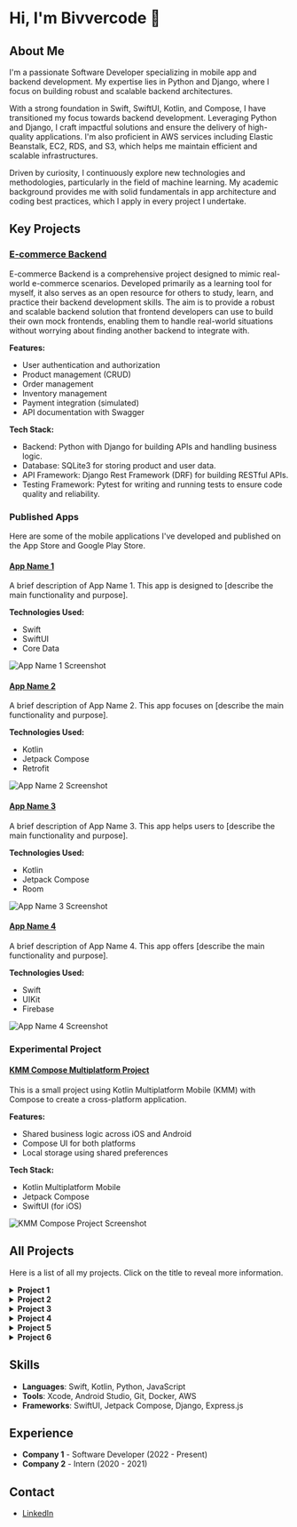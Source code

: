 # Hi, I'm Bivvercode 👋

## About Me

I'm a passionate Software Developer specializing in mobile app and backend development. My expertise lies in Python and Django, where I focus on building robust and scalable backend architectures.

With a strong foundation in Swift, SwiftUI, Kotlin, and Compose, I have transitioned my focus towards backend development. Leveraging Python and Django, I craft impactful solutions and ensure the delivery of high-quality applications. I'm also proficient in AWS services including Elastic Beanstalk, EC2, RDS, and S3, which helps me maintain efficient and scalable infrastructures.

Driven by curiosity, I continuously explore new technologies and methodologies, particularly in the field of machine learning. My academic background provides me with solid fundamentals in app architecture and coding best practices, which I apply in every project I undertake.

## Key Projects

### [E-commerce Backend](https://github.com/Bivvercode/ecommerce-backend)
E-commerce Backend is a comprehensive project designed to mimic real-world e-commerce scenarios. Developed primarily as a learning tool for myself, it also serves as an open resource for others to study, learn, and practice their backend development skills. The aim is to provide a robust and scalable backend solution that frontend developers can use to build their own mock frontends, enabling them to handle real-world situations without worrying about finding another backend to integrate with.

**Features:**
- User authentication and authorization
- Product management (CRUD)
- Order management
- Inventory management
- Payment integration (simulated)
- API documentation with Swagger

**Tech Stack:**
- Backend: Python with Django for building APIs and handling business logic.
- Database: SQLite3 for storing product and user data.
- API Framework: Django Rest Framework (DRF) for building RESTful APIs.
- Testing Framework: Pytest for writing and running tests to ensure code quality and reliability.

### Published Apps

Here are some of the mobile applications I've developed and published on the App Store and Google Play Store.

#### [App Name 1](https://link-to-appstore-or-playstore)
A brief description of App Name 1. This app is designed to [describe the main functionality and purpose].

**Technologies Used:**
- Swift
- SwiftUI
- Core Data

![App Name 1 Screenshot](https://github.com/Bivvercode/Bivvercode/blob/main/assets/app-name-1-screenshot.png)

#### [App Name 2](https://link-to-appstore-or-playstore)
A brief description of App Name 2. This app focuses on [describe the main functionality and purpose].

**Technologies Used:**
- Kotlin
- Jetpack Compose
- Retrofit

![App Name 2 Screenshot](https://github.com/Bivvercode/Bivvercode/blob/main/assets/app-name-2-screenshot.png)

#### [App Name 3](https://link-to-appstore-or-playstore)
A brief description of App Name 3. This app helps users to [describe the main functionality and purpose].

**Technologies Used:**
- Kotlin
- Jetpack Compose
- Room

![App Name 3 Screenshot](https://github.com/Bivvercode/Bivvercode/blob/main/assets/app-name-3-screenshot.png)

#### [App Name 4](https://link-to-appstore-or-playstore)
A brief description of App Name 4. This app offers [describe the main functionality and purpose].

**Technologies Used:**
- Swift
- UIKit
- Firebase

![App Name 4 Screenshot](https://github.com/Bivvercode/Bivvercode/blob/main/assets/app-name-4-screenshot.png)

### Experimental Project

#### [KMM Compose Multiplatform Project](https://github.com/Bivvercode/kmm-compose-project)
This is a small project using Kotlin Multiplatform Mobile (KMM) with Compose to create a cross-platform application. 

**Features:**
- Shared business logic across iOS and Android
- Compose UI for both platforms
- Local storage using shared preferences

**Tech Stack:**
- Kotlin Multiplatform Mobile
- Jetpack Compose
- SwiftUI (for iOS)

![KMM Compose Project Screenshot](https://github.com/Bivvercode/Bivvercode/blob/main/assets/kmm-compose-screenshot.png)

## All Projects

Here is a list of all my projects. Click on the title to reveal more information.

<details>
  <summary><strong>Project 1</strong></summary>
  A more detailed description of Project 1. Here you can add as much information as you want about the project, including features, technologies used, and challenges you faced.
</details>

<details>
  <summary><strong>Project 2</strong></summary>
  A more detailed description of Project 2. This can include the project's goals, main features, and lessons learned from the development process.
</details>

<details>
  <summary><strong>Project 3</strong></summary>
  A more detailed description of Project 3. Here you can describe what the project is about, the technical aspects, and any future plans for development.
</details>

<details>
  <summary><strong>Project 4</strong></summary>
  A more detailed description of Project 4. You can also add links to demos, documentation, or other relevant resources.
</details>

<details>
  <summary><strong>Project 5</strong></summary>
  A more detailed description of Project 5. Add information about the project's purpose, the tools and technologies you used, and what you learned from working on this project.
</details>

<details>
  <summary><strong>Project 6</strong></summary>
  A more detailed description of Project 6. Describe the project's background, its main features, and any technical challenges you solved.
</details>

## Skills

- **Languages**: Swift, Kotlin, Python, JavaScript
- **Tools**: Xcode, Android Studio, Git, Docker, AWS
- **Frameworks**: SwiftUI, Jetpack Compose, Django, Express.js

## Experience

- **Company 1** - Software Developer (2022 - Present)
- **Company 2** - Intern (2020 - 2021)

## Contact

- [LinkedIn](https://www.linkedin.com/in/alexander-andersson-704435262/)

<!--
**Bivvercode/Bivvercode** is a ✨ _special_ ✨ repository because its `README.md` (this file) appears on your GitHub profile.

Here are some ideas to get you started:

- 🔭 I’m currently working on ...
- 🌱 I’m currently learning ...
- 👯 I’m looking to collaborate on ...
- 🤔 I’m looking for help with ...
- 💬 Ask me about ...
- 📫 How to reach me: ...
- 😄 Pronouns: ...
- ⚡ Fun fact: ...
-->
